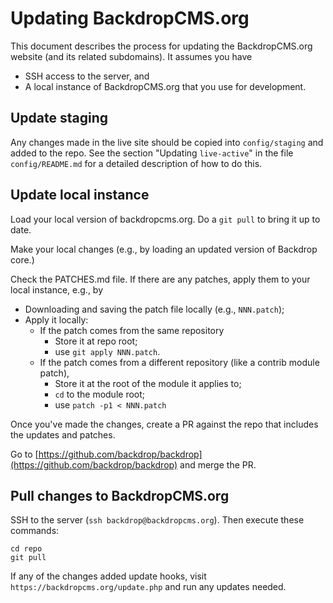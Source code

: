 # Updating BackdropCMS.org

This document describes the process for updating the BackdropCMS.org website (and its related subdomains). It assumes you have

* SSH access to the server, and
* A local instance of BackdropCMS.org that you use for development.


## Update staging

Any changes made in the live site should be copied into `config/staging` and added to the repo. See the section "Updating `live-active`" in the file `config/README.md` for a detailed description of how to do this.


## Update local instance

Load your local version of backdropcms.org. Do a `git pull` to bring it up to date.

Make your local changes (e.g., by loading an updated version of Backdrop core.)

Check the PATCHES.md file. If there are any patches, apply them to your local instance, e.g., by

* Downloading and saving the patch file locally (e.g., `NNN.patch`);
* Apply it locally:
  * If the patch comes from the same repository
    * Store it at repo root;
    * use `git apply NNN.patch`.
  * If the patch comes from a different repository (like a contrib module patch),
    * Store it at the root of the module it applies to;
    * `cd` to the module root;
    * use `patch -p1 < NNN.patch`

Once you've made the changes, create a PR against the repo that includes the updates and patches.

Go to [https://github.com/backdrop/backdrop](https://github.com/backdrop/backdrop) and merge the PR.


## Pull changes to BackdropCMS.org

SSH to the server (`ssh backdrop@backdropcms.org`). Then execute these commands:

```
cd repo
git pull
```

If any of the changes added update hooks, visit `https://backdropcms.org/update.php` and run any updates needed.
